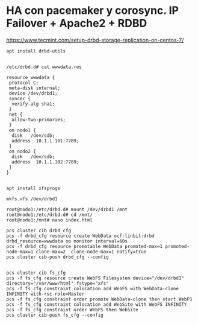 # HA con pacemaker y corosync. IP Failover + Apache2 + RDBD
https://www.tecmint.com/setup-drbd-storage-replication-on-centos-7/

    apt install drbd-utils
  
  
    /etc/drbd.d# cat wwwdata.res 
  
    resource wwwdata {
     protocol C;
     meta-disk internal;
     device /dev/drbd1;
     syncer {
      verify-alg sha1;
     }
     net {
      allow-two-primaries;
     }
     on nodo1 {
      disk   /dev/sdb;
      address  10.1.1.101:7789;
     }
     on nodo2 {
      disk   /dev/sdb;
      address  10.1.1.102:7789;
     }
    }
  
  
    apt install xfsprogs
  
    mkfs.xfs /dev/drbd1
  
    root@nodo1:/etc/drbd.d# mount /dev/drbd1 /mnt
    root@nodo1:/etc/drbd.d# cd /mnt/
    root@nodo1:/mnt# nano index.html
  
    pcs cluster cib drbd_cfg
    pcs -f drbd_cfg resource create WebData ocf:linbit:drbd drbd_resource=wwwdata op monitor interval=60s
    pcs -f drbd_cfg resource promotable WebData promoted-max=1 promoted-node-max=1 clone-max=2  clone-node-max=1 notify=true
    pcs cluster cib-push drbd_cfg --config
  
  
    pcs cluster cib fs_cfg
    pcs -f fs_cfg resource create WebFS Filesystem device="/dev/drbd1" directory="/var/www/html" fstype="xfs"
    pcs -f fs_cfg constraint colocation add WebFS with WebData-clone INFINITY with-rsc-role=Master
    pcs -f fs_cfg constraint order promote WebData-clone then start WebFS
    pcs -f fs_cfg constraint colocation add WebSite with WebFS INFINITY
    pcs -f fs_cfg constraint order WebFS then WebSite
    pcs cluster cib-push fs_cfg --config
  
  
  
  
